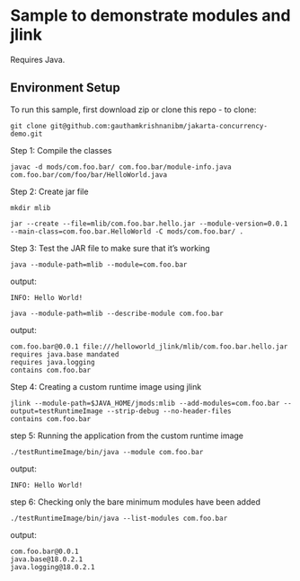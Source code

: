 # Sample to demonstrate modules and jlink

Requires Java.

## Environment Setup
To run this sample, first download zip or clone this repo - to clone:
```shell
git clone git@github.com:gauthamkrishnanibm/jakarta-concurrency-demo.git
```

Step 1: Compile the classes
```shell
javac -d mods/com.foo.bar/ com.foo.bar/module-info.java com.foo.bar/com/foo/bar/HelloWorld.java
```
Step 2: Create jar file
```shell
mkdir mlib
```
```shell
jar --create --file=mlib/com.foo.bar.hello.jar --module-version=0.0.1 --main-class=com.foo.bar.HelloWorld -C mods/com.foo.bar/ .
```

Step 3: Test the JAR file to make sure that it’s working
```shell
java --module-path=mlib --module=com.foo.bar
```
output:
```shell
INFO: Hello World!
```
```shell
java --module-path=mlib --describe-module com.foo.bar
```
output:
```shell
com.foo.bar@0.0.1 file:///helloworld_jlink/mlib/com.foo.bar.hello.jar
requires java.base mandated
requires java.logging
contains com.foo.bar
```

Step 4: Creating a custom runtime image using jlink
```shell
jlink --module-path=$JAVA_HOME/jmods:mlib --add-modules=com.foo.bar --output=testRuntimeImage --strip-debug --no-header-files
contains com.foo.bar
```

step 5: Running the application from the custom runtime image
```shell
./testRuntimeImage/bin/java --module com.foo.bar
```
output:
```shell
INFO: Hello World!
```

step 6: Checking only the bare minimum modules have been added
```shell
./testRuntimeImage/bin/java --list-modules com.foo.bar
```
output:
```shell
com.foo.bar@0.0.1
java.base@18.0.2.1
java.logging@18.0.2.1
```






